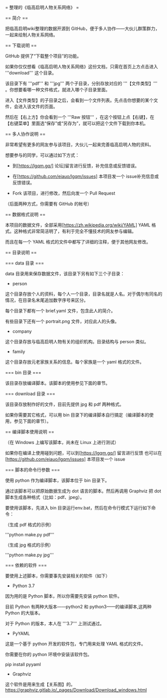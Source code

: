 = 整理的《临高启明人物关系网络》 =

== 简介 ==

把临高启明wiki整理的数据开源到 GitHub，便于多人协作——大伙儿群策群力，一起来绘制人物关系网络。




== 下载说明 ==

GitHub 提供了“下载整个项目”的功能。

如果你仅仅想看《临高启明人物关系网络》这份文档，只需在首页上方点击进入 '''download''' 这个目录。

该目录下有 '''pdf''' 和 '''jpg''' 两个子目录，分别存放对应的 '''【文件类型】''' 。你想要看哪一种文件格式，就进入哪个子目录里面。

进入【文件类型】的子目录之后，会看到一个文件列表。先点击你想要的某个文件，会进入该文件的页面。

然后在【右上方】你会看到一个 '''Raw 按钮''' ，在这个按钮上点【右键】，在【右键菜单】里面选“保存”或“另存为”，就可以把这个文件下载到你本机。


== 多人协作说明 ==

非常希望有更多的网友参与该项目，大伙儿一起来完善临高启明人物的资料。

想要参与的同学，可以通过如下方式：

* 到[https://lgqm.gq/] 论坛]留言进行反馈，补充信息或反馈错误。

* 在[https://github.com/eiauo/lgqm/issues] 本项目发一个 issue补充信息或反馈错误。

* Fork 该项目，进行修改，然后向发一个 Pull Request

（后面两种方式，你需要有 GitHub 的帐号）


== 数据格式说明 ==

本项目的数据文件，全部采用[https://zh.wikipedia.org/wiki/YAML] YAML 格式。这种格式非常简洁明了，有利于完全不懂技术的网友参与编辑。

而且在每一个 YAML 格式的文件中都写了详细的注释，便于其他网友修改。


== 目录说明 ==

=== data 目录 ===

data 目录用来保存数据文件，该目录下另有如下三个子目录：

* person

这个目录存放个人的资料，每个人一个目录，目录名就是人名。对于偶尔有同名的情况，在目录名末尾追加数字序号来区分。

每个目录下都有一个 brief.yaml 文件，包含此人的简介。

有些目录下还有一个 portrait.png 文件，对应此人的头像。

* company

这个目录存放与临高启明人物有关的组织机构。目录结构与 person 类似。

* family

这个目录存放元老家族关系的信息。每个家族是一个 yaml 格式的文件。

=== bin 目录 ===

该目录存放编译脚本。该脚本的使用参见下面的章节。

=== download 目录 ===

该目录存放制作好的文件，目前先提供 jpg 和 pdf 两种格式。

如果你需要其它格式，可以用 bin 目录下的编译脚本自行搞定（编译脚本的使用，参见下面的章节）。


== 编译脚本使用说明 ==

（在 Windows 上编写该脚本，尚未在 Linux 上进行测试）

如果你在编译上使用碰到问题，可以到[https://lgqm.gq/] 留言进行反馈
也可以在[https://github.com/eiauo/lgqm/issues] 本项目发一个 issue

=== 脚本的命令行参数 ===

使用 python 作为编译脚本，该脚本位于 bin 目录下。

通过该脚本可以把原始数据生成为 dot 语言的脚本。然后再调用 Graphviz 把 dot 脚本生成各种格式（比如：pdf、jpeg）。

要使用该脚本，先进入 bin 目录运行env.bat，然后在命令行模式下运行如下命令：

（生成 pdf 格式的示例）

'''python make.py pdf'''

（生成 jpg 格式的示例）

'''python make.py jpg'''

=== 依赖的软件 ===

要使用上述脚本，你需要事先安装相关的软件（如下）

* Python 3.7

因为用的是 Python 脚本，所以你需要先安装 python 软件。

目前 Python 有两种大版本——python2 和 python3——的编译脚本,这两种 Python 的大版本。

对于 Python 的版本，本人在 '''3.7''' 上测试通过。


* PyYAML

这是一个基于 python 开发的软件包，专门用来处理 YAML 格式的文件。

你需要在你的 python 环境中安装该软件包。

pip install pyyaml


* Graphviz

这个软件是用来生成【关系图】的。
https://graphviz.gitlab.io/_pages/Download/Download_windows.html
